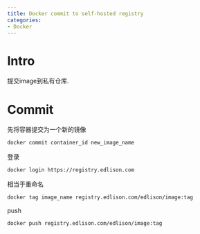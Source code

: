 ```yaml
---
title: Docker commit to self-hosted registry
categories:
- Docker
---
```


# Intro

提交image到私有仓库.

<!--more-->

# Commit

先将容器提交为一个新的镜像

```sh
docker commit container_id new_image_name
```

登录

```sh
docker login https://registry.edlison.com
```

相当于重命名

```sh
docker tag image_name registry.edlison.com/edlison/image:tag
```

push

```sh
docker push registry.edlison.com/edlison/image:tag
```


